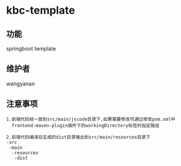 # kbc-template

## 功能
springboot template

## 维护者
wangyanan

## 注意事项
```
1.前端代码统一放到src/main/jscode目录下,如果需要修改可通过修改pom.xml中
  frontend-maven-plugin插件下的workingDirectory标签的指定路径
  
2.前端代码编译后生成的dist目录输出到src/main/resources目录下
-src
 -main
  -resources
   -dist
```
